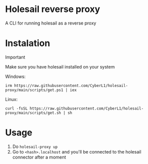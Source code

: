 # Holesail reverse proxy
A CLI for running holesail as a reverse proxy

# Instalation

> [!IMPORTANT]
> Make sure you have holesail installed on your system

Windows:
```
irm https://raw.githubusercontent.com/CyberL1/holesail-proxy/main/scripts/get.ps1 | iex
```

Linux:
```
curl -fsSL https://raw.githubusercontent.com/CyberL1/holesail-proxy/main/scripts/get.sh | sh
```

# Usage

1. Do `holesail-proxy up`
2. Go to `<hash>.localhost` and you'll be connected to the holesail connector after a moment
